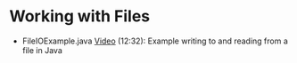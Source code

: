 # Working with Files

- FileIOExample.java [Video](https://youtu.be/w2ADNZhjyVQ) (12:32): Example writing to and reading from a file in Java 